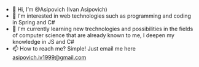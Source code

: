 - 👋 Hi, I’m @Asipovich (Ivan Asipovich)
- 👀 I'm interested in web technologies such as programming and coding in Spring and C#
- 🌱 I'm currently learning new trechnologies and possibilities in the fields of computer science that are already known to me, I deepen my knowledge in JS and C#
- 📫 How to reach me? Simple! Just email me here asipovich.iv1999@gmail.com

